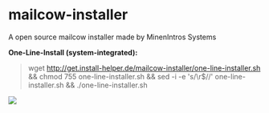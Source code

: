 # mailcow-installer

A open source mailcow installer made by MinenIntros Systems

**One-Line-Install (system-integrated):**
> wget http://get.install-helper.de/mailcow-installer/one-line-installer.sh && chmod 755 one-line-installer.sh && sed -i -e 's/\r$//' one-line-installer.sh && ./one-line-installer.sh

![](https://minenintros-storage.de/images/github/mailcow-installer/minenintro_x_mailcow.png)
